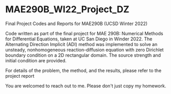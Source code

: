 # MAE290B_WI22_Project_DZ
Final Project Codes and Reports for MAE290B (UCSD Winter 2022)

Code written as part of the final project for MAE 290B: Numerical Methods for Differential Equations, taken at UC San Diego in Winder 2022. The Alternating Direction Implicit (ADI) method was implemented to solve an unsteady, nonhomogeneous reaction-diffusion equation with zero Dirichlet boundary condition on a 2D rectangular domain. The source strength and initial condition are provided. 

For details of the problem, the method, and the results, please refer to the project report

You are welcomed to reach out to me. Please don't just copy my homework.
